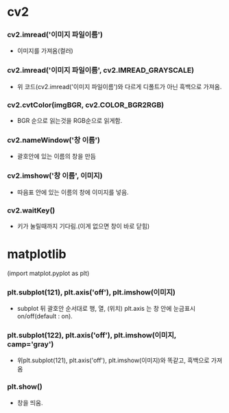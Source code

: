 # cv2

### cv2.imread('이미지 파일이름')
 - 이미지를 가져옴(컬러)
### cv2.imread('이미지 파일이름', cv2.IMREAD_GRAYSCALE)
 - 위 코드(cv2.imread('이미지 파일이름')와 다르게 디폴트가 아닌 흑백으로 가져옴.
### cv2.cvtColor(imgBGR, cv2.COLOR_BGR2RGB) 
 - BGR 순으로 읽는것을 RGB순으로 읽게함.

### cv2.nameWindow('창 이름')
 - 괄호안에 있는 이름의 창을 만듬
### cv2.imshow('창 이름', 이미지) 
 - 따음표 안에 있는 이름의 창에 이미지를 넣음.
### cv2.waitKey() 
 - 키가 눌릴때까지 기다림.(이게 없으면 창이 바로 닫힘)



# matplotlib
(import matplot.pyplot as plt)

### plt.subplot(121), plt.axis('off'), plt.imshow(이미지) 
 - subplot 뒤 괄호안 순서대로 행, 열, (위치) plt.axis 는 창 안에 눈금표시 on/off(default : on).
### plt.subplot(122), plt.axis('off'), plt.imshow(이미지, camp='gray')
 - 위plt.subplot(121), plt.axis('off'), plt.imshow(이미지)와 똑같고, 흑백으로 가져옴
### plt.show()
 - 창을 띄움.
